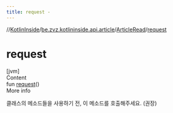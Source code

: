 ```yaml
---
title: request -
---
```

//[KotlinInside](../../index.md)/[be.zvz.kotlininside.api.article](../index.md)/[ArticleRead](index.md)/[request](request.md)



# request  
[jvm]  
Content  
fun [request](request.md)()  
More info  


클래스의 메소드들을 사용하기 전, 이 메소드를 호출해주세요. (권장)

  



